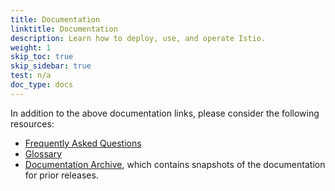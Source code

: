 ```yaml
---
title: Documentation
linktitle: Documentation
description: Learn how to deploy, use, and operate Istio.
weight: 1
skip_toc: true
skip_sidebar: true
test: n/a
doc_type: docs
---
```


In addition to the above documentation links, please consider the following resources:

- [Frequently Asked Questions](/about/faq)
- [Glossary](/docs/reference/glossary)
- [Documentation Archive](https://istio.io/archive/), which contains snapshots of the documentation for prior releases.